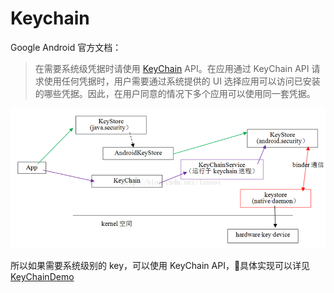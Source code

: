# Keychain

Google Android 官方文档：

> 在需要系统级凭据时请使用 [KeyChain](https://developer.android.com/reference/android/security/KeyChain.html?hl=zh-cn) API。在应用通过 KeyChain API 请求使用任何凭据时，用户需要通过系统提供的 UI 选择应用可以访问已安装的哪些凭据。因此，在用户同意的情况下多个应用可以使用同一套凭据。

![](./keystore.png)

所以如果需要系统级别的 key，可以使用 KeyChain API，具体实现可以详见 [KeyChainDemo](https://github.com/Miserlou/Android-SDK-Samples/tree/master/KeyChainDemo)